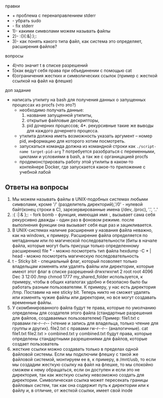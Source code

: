 правки

+ \+ проблема с перенаправлением stderr
+ \- убрать sudo
+ \- fix stderr
+ 1)\- какими символами можем называть файлы
+ 2)\- :(){:&|:};:
+ 3)\- как понять какого типа файл, как система это определяет, расширения файлов?

вопросы
- 4)что значит t в списке разрешений
- 5)как ведут себя права при объединении с помощью cat
- 6)ограничения жестких и символических ссылок (пример с жесткой ссылкой на файл на флешке)

доп задание
- написать утилиту на bash для получения данных о запущенных процессах из procfs (что это?)
  + необходимо получать данные: 
    1. название запущенной утилиты, 
    2. открытые файловые дескрипторы, 
    3. pid дочерних процессов;
    4*. рекурсивные такие же выводы для каждого дочернего процесса. 
  + утилита должна иметь возможность указать аргумент – номер pid, информацию для которого хотим посмотреть.
  + запускаться команда должна из командной строки как `./script-name target-pid-arg`
  ? потребуется разобраться с переменными, циклами и условиями в bash, а так же с органицацией procfs
  * продемонстрировать работу этой утилиты в каком-то контейнере Docker, где запускается какое-то приложение с учебной лабой
## Ответы на вопросы
  1) Мы можем называть файлы в UNIX-подобных системах любыми символами, кроме '/' (разделитель директорий),'/0' - нулевой байт(конец строки в С), зарезервированные имена (/dev, /proc), '.', '..'
  2) :{ :|:& };: - fork bomb - функция, имеющая имя :, вызывает сама себя рекурсивно дважды - один раз в фоновом режиме. после выполнения функции она вызывает себя еще раз и зацикливается.
  3) В UNIX-системах наличие расширения у названия файла неважно, как на windows, к примеру. Расширение файла определяется по метаданным или по магической последовательности (биты в начале файла, которые могут быть присущи только определенному расширению)
  file * - можно посмотреть тип файла
  hexdump -C * | head - можно посмотреть магическую последовательность
4) t - Sticky bit - специальный флаг, который позволяет только владельцам изменять или удалять файлы или директории, которые имеют этот флаг в списке разрешений
drwxrwxrwt  2 root root 4096 Dec  3 12:00 /tmp
chmod 1777 my_shared_folder
используется, к примеру, чтобы в общих каталогах удобно и безопасно было бы работать разным пользователям. К примеру, у нас есть директория /tmp. Поставим на нее sticky bit. Теперь никто не сможет удалять или изменять чужие файлы или директории, но все могут создавать временные файлы.
5) У скомбинированного файла будут те права, которые по умолчанию определены для создателя этого файла (стандартные разрешения для файлов, создаваемых пользователем)
Пример:
file1.txt с правами rw-r--r-- (чтение и запись для владельца, только чтение для группы и других).
file2.txt с правами rw-r--r-- (аналогичные).
cat file1.txt file2.txt > combined.txt
у combined.txt будут права, которые определены стандартными разрешениями для файлов, которые создает пользователь
6) жесткие ссылки можно создавать только в пределах одной файловой системы. Если мы подключим флешку с такой же файловой системой, монтируем ее в, к примеру, в /mnt/usb, то если мы создадим жесткую ссылку на файл на флешке, то мы спокойно сможем к нему обращаться, если он доступен и если это не директория, так как жесткую ссылку невозможно создать для директории. Символическая ссылка может пересекать границы файловых систем, так как она содержит путь к директории или к файлу и, в отличие, от жесткой ссылки, имеет свой inode

